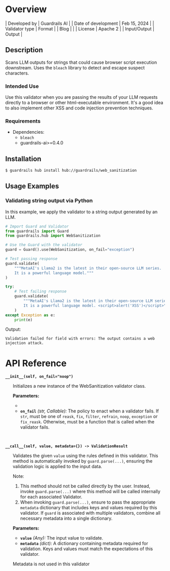# Overview

| Developed by | Guardrails AI |
| Date of development | Feb 15, 2024 |
| Validator type | Format |
| Blog |  |
| License | Apache 2 |
| Input/Output | Output |

## Description

Scans LLM outputs for strings that could cause browser script execution downstream. Uses the `bleach` library to detect and escape suspect characters.

### Intended Use

Use this validator when you are passing the results of your LLM requests directly to a browser or other html-executable environment. It's a good idea to also implement other XSS and code injection prevention techniques.

### Requirements

* Dependencies:
    - `bleach`
    - guardrails-ai>=0.4.0

## Installation

```bash
$ guardrails hub install hub://guardrails/web_sanitization
```

## Usage Examples

### Validating string output via Python

In this example, we apply the validator to a string output generated by an LLM.

```python
# Import Guard and Validator
from guardrails import Guard
from guardrails.hub import WebSanitization

# Use the Guard with the validator
guard = Guard().use(WebSanitization, on_fail="exception")

# Test passing response
guard.validate(
    """MetaAI's Llama2 is the latest in their open-source LLM series. 
    It is a powerful language model."""
)

try:
    # Test failing response
    guard.validate(
        """MetaAI's Llama2 is the latest in their open-source LLM series. 
        It is a powerful language model. <script>alert('XSS')</script>"""
    )
except Exception as e:
    print(e)
```
Output:
```console
Validation failed for field with errors: The output contains a web injection attack.
```

# API Reference

**`__init__(self, on_fail="noop")`**
<ul>

Initializes a new instance of the WebSanitization validator class.

**Parameters:**

- 
- **`on_fail`** *(str, Callable):* The policy to enact when a validator fails. If `str`, must be one of `reask`, `fix`, `filter`, `refrain`, `noop`, `exception` or `fix_reask`. Otherwise, must be a function that is called when the validator fails.

</ul>

<br>

**`__call__(self, value, metadata={}) -> ValidationResult`**

<ul>

Validates the given `value` using the rules defined in this validator. This method is automatically invoked by `guard.parse(...)`, ensuring the validation logic is applied to the input data.

Note:

1. This method should not be called directly by the user. Instead, invoke `guard.parse(...)` where this method will be called internally for each associated Validator.
2. When invoking `guard.parse(...)`, ensure to pass the appropriate `metadata` dictionary that includes keys and values required by this validator. If `guard` is associated with multiple validators, combine all necessary metadata into a single dictionary.


**Parameters:**

- **`value`** *(Any):* The input value to validate.
- **`metadata`** *(dict):* A dictionary containing metadata required for validation. Keys and values must match the expectations of this validator.
    
Metadata is not used in this validator
    
</ul>